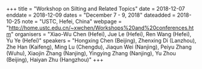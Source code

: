 +++
title = "Workshop on Silting and Related Topics"
date = 2018-12-07
enddate = 2018-12-09
dates = "December 7 - 9, 2018"
dateadded = 2018-10-25
note = "USTC, Hefei, China"
webpage = "http://home.ustc.edu.cn/~xwchen/Workshops%20and%20conferences.htm"
organisers = "Xiao-Wu Chen (Hefei), Jue Le (Hefei), Ren Wang (Hefei), Yu Ye (Hefei)"
speakers = "Hongxing Chen (Beijing), Zhenxing Di (Lanzhou), Zhe Han (Kaifeng), Ming Lu (Chengdu), Jiaqun Wei (Nanjing),
Peiyu Zhang (Wuhu), Xiaojin Zhang (Nanjing), Yingying Zhang (Nanjing), Yu Zhou (Beijing), Haiyan Zhu (Hangzhou)"
+++
